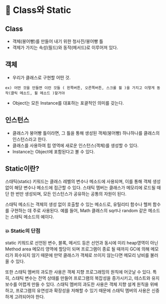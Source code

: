 # 🎉 Class와 Static

## Class

- 객체(붕어빵)를 만들어 내기 위한 청사진/붕어빵 틀
- 객제가 가지는 속성(필드)와 동작(메서드)로 이루어져 있다.

## 객체

- 우리가 클래스로 구현할 어떤 것.

`ex) 어떤 것을 만들면 이런 것들 ( 왼쪽버튼, 오른쪽버튼, 스크롤 휠 )을 가지고 이렇게 동작(클릭 메소드, 휠 메소드 )할거야`

- Object는 모든 Instance를 대표하는 포괄적인 의미를 갖는다.

## 인스턴스

- 클래스가 붕어빵 틀이라면, 그 틀을 통해 생성된 객체(붕어빵) 하나하나를 클래스의 인스턴스라고 한다.
- 클래스를 사용하여 힙 영역에 새로운 인스턴스(객체)를 생성할 수 있다.
- Instance는 Object에 포함된다고 볼 수 있다.

## Static이란?

스태틱(static) 키워드는 클래스 레벨의 변수나 메소드에 사용되며, 이를 통해 객체 생성 없이 해당 변수나 메소드에 접근할 수 있다. 스태틱 멤버는 클래스가 메모리에 로드될 때 단 한 번만 생성되며, 모든 인스턴스가 공유하는 공통의 자원이 된다.

스태틱 메소드는 객체의 생성 없이 호출할 수 있는 메소드로, 유틸리티 함수나 헬퍼 함수를 구현하는 데 주로 사용된다. 예를 들어, Math 클래스의 sqrt나 random 같은 메소드는 스태틱 메소드의 예이다.

### 💥 Static의 단점

static 키워드로 선언된 변수, 블록, 메서드 등은 선언과 동시에 미리 heap영역이 아닌 Method area 메모리 영역에 할당이 되며 프로그램이 종료 될 때까지 GC에 의해 메모리가 회수되지 않기 때문에 만약 클래스가 객체로 쓰이지 않는다면 메모리 낭비를 불러올 수 있다.

또한 스태틱 멤버의 과도한 사용은 객체 지향 프로그래밍의 원칙에 어긋날 수 있다. 특히, 스태틱 변수는 전역 상태를 만들어 프로그램의 복잡성을 증가시키고, 테스트와 유지보수를 어렵게 만들 수 있다. 스태틱 멤버의 과도한 사용은 객체 지향 설계 원칙을 위배하고, 프로그램의 유연성과 확장성을 저해할 수 있기 때문에 스태틱 멤버의 사용은 신중하게 고려되어야 한다.
